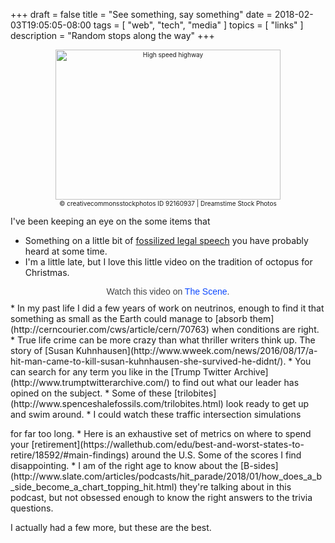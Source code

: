 +++
draft = false
title = "See something, say something"
date = 2018-02-03T19:05:05-08:00
tags = [
  "web",
  "tech",
  "media"
]
topics = [
  "links"
]
description = "Random stops along the way"
+++

<div align="center" style="font-size:x-small"><img src="/abovethefold/dreamstime_xxl_92160937.jpg" alt="High speed highway" width="360" height="240"  /><br />
© creativecommonsstockphotos
ID 92160937 | Dreamstime Stock Photos</div>

I've been keeping an eye on the some items that

* Something on a little bit of [fossilized legal speech](http://www.abajournal.com/magazine/article/what_judges_really_think_about_the_phrase_may_it_please_the_court/)
you have probably heard at some time.
* I'm a little late, but I love this little video on the tradition of octopus
for Christmas.<br />
<script async src="//player-backend.cnevids.com/script/video/5a3be73f148bb073b0000014.js"></script>
<div style="margin:10px 0; text-align:center">
<a href="https://thescene.com/watch/bonappetit/the-1-octopus-dealer" target="\_blank"
title="TheScene.com" style="color:#444; font-family:sans-serif; text-decoration:none;" >
Watch this video on <span style="color:#0c48fe;">The Scene</span>.</a></div>
* In my past life I did a few years of work on neutrinos, enough to find it that
something as small as the Earth could manage to
[absorb them](http://cerncourier.com/cws/article/cern/70763)
when conditions are right.
* True life crime can be more crazy than what thriller writers think up. The
story of
[Susan Kuhnhausen](http://www.wweek.com/news/2016/08/17/a-hit-man-came-to-kill-susan-kuhnhausen-she-survived-he-didnt/).
* You can search for any term you like in the
[Trump Twitter Archive](http://www.trumptwitterarchive.com/)
to find out what our leader has opined on the subject.
* Some of these
[trilobites](http://www.spenceshalefossils.com/trilobites.html)
look ready to get up and swim around.
* I could watch these traffic intersection simulations
<blockquote class="imgur-embed-pub" lang="en" data-id="Vh4PtFA"><a href="//imgur.com/Vh4PtFA"></a></blockquote><script async src="//s.imgur.com/min/embed.js" charset="utf-8"></script>
for far too long.
* Here is an exhaustive set of metrics on where to spend your
[retirement](https://wallethub.com/edu/best-and-worst-states-to-retire/18592/#main-findings)
around the U.S. Some of the scores I find disappointing.
* I am of the right age to know about the
[B-sides](http://www.slate.com/articles/podcasts/hit_parade/2018/01/how_does_a_b_side_become_a_chart_topping_hit.html)
they're talking about in this podcast, but not obsessed enough to know the right
answers to the trivia questions.

I actually had a few more, but these are the best.
